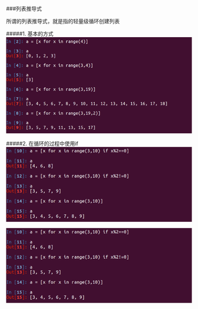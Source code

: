 ###列表推导式

所谓的列表推导式，就是指的轻量级循环创建列表

#####1. 基本的方式
![](/assets/5.3-01.png)

#####2. 在循环的过程中使用if
![](/assets/5.3-02.png)

<img src=../assets/5.3-02.png  />





